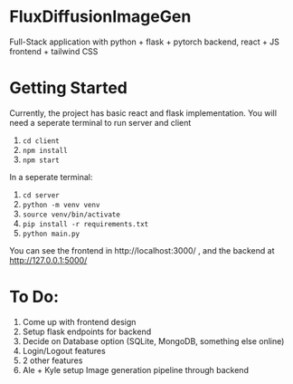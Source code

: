 # FluxDiffusionImageGen
Full-Stack application with python + flask + pytorch backend, react + JS frontend + tailwind CSS

# Getting Started
Currently, the project has basic react and flask implementation. You will need a seperate terminal to run server and client

1. ```cd client```
2. ```npm install```
3. ```npm start```

In a seperate terminal:

1. ```cd server```
2. ```python -m venv venv```
3. ```source venv/bin/activate```
4. ```pip install -r requirements.txt```
5. ```python main.py```

You can see the frontend in http://localhost:3000/ , and the backend at http://127.0.0.1:5000/

# To Do:
1. Come up with frontend design
2. Setup flask endpoints for backend
3. Decide on Database option (SQLite, MongoDB, something else online)
4. Login/Logout features
5. 2 other features
6. Ale + Kyle setup Image generation pipeline through backend